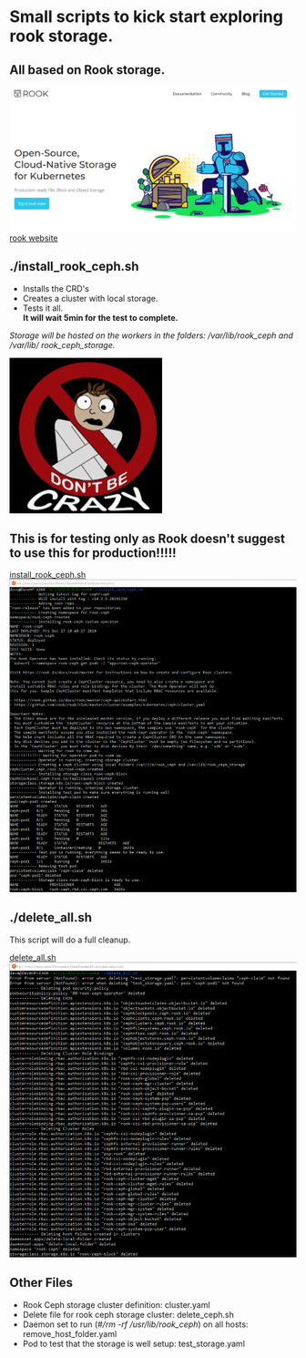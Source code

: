 # Small scripts to kick start exploring rook storage.


## All based on Rook storage.
![rook](rook.png)
[rook website](https://rook.io/)



## ./install_rook_ceph.sh

* Installs the CRD's
* Creates a cluster with local storage.
* Tests it all.  
**It will wait 5min for the test to complete.**

*Storage will be hosted on the workers in the folders: /var/lib/rook_ceph and /var/lib/
rook_ceph_storage.* 

![crazy](crazy.png)

## **This is for testing only as Rook doesn't suggest to use this for production!!!!!**

[install_rook_ceph.sh](install_rook_ceph.sh)
![install_rook_ceph](install_rook_ceph.png)


## ./delete_all.sh

This script will do a full cleanup.

[delete_all.sh](delete_all.sh)
![delete_all](delete_all.png)

## Other Files

* Rook Ceph storage cluster definition: cluster.yaml
* Delete file for rook ceph storage cluster: delete_ceph.sh
* Daemon set to run (*#/rm -rf /usr/lib/rook_ceph*) on all hosts: remove_host_folder.yaml
* Pod to test that the storage is well setup:  test_storage.yaml